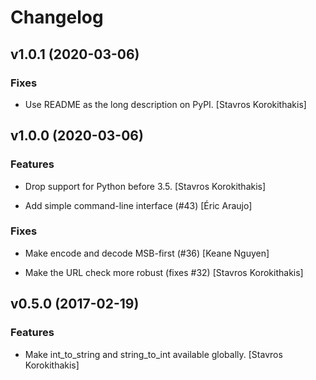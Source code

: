 # Changelog


## v1.0.1 (2020-03-06)

### Fixes

* Use README as the long description on PyPI. [Stavros Korokithakis]


## v1.0.0 (2020-03-06)

### Features

* Drop support for Python before 3.5. [Stavros Korokithakis]

* Add simple command-line interface (#43) [Éric Araujo]

### Fixes

* Make encode and decode MSB-first (#36) [Keane Nguyen]

* Make the URL check more robust (fixes #32) [Stavros Korokithakis]


## v0.5.0 (2017-02-19)

### Features

* Make int_to_string and string_to_int available globally. [Stavros Korokithakis]


